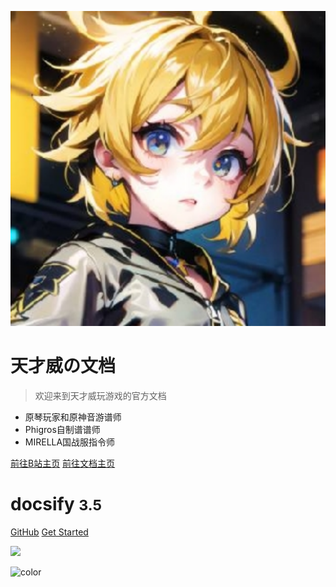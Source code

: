 <!-- _coverpage.md -->

![logo](tianstudio.svg)

# 天才威の文档

> 欢迎来到天才威玩游戏的官方文档

- 原琴玩家和原神音游谱师
- Phigros自制谱谱师
- MIRELLA国战服指令师

[前往B站主页](https://space.bilibili.com/1911150911)
[前往文档主页](#docsify)

<!-- _coverpage.md -->

# docsify <small>3.5</small>

[GitHub](https://github.com/docsifyjs/docsify/)
[Get Started](#quick-start)

<!-- 背景图片 -->

![](_media/bg.png)

<!-- 背景色 -->

![color](#f0f0f0)
